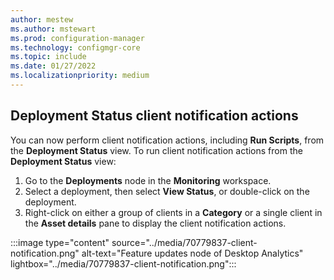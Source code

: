 ```yaml
---
author: mestew
ms.author: mstewart
ms.prod: configuration-manager
ms.technology: configmgr-core
ms.topic: include
ms.date: 01/27/2022
ms.localizationpriority: medium
---
```


## <a name="bkmk_notify"></a> Deployment Status client notification actions
<!--7079837-->
You can now perform client notification actions, including **Run Scripts**, from the **Deployment Status** view. To run client notification actions from the **Deployment Status** view:
1. Go to the **Deployments** node in the **Monitoring** workspace.
1. Select a deployment, then select **View Status**, or double-click on the deployment.
1. Right-click on either a group of clients in a **Category** or a single client in the **Asset details** pane to display the client notification actions.

:::image type="content" source="../media/70779837-client-notification.png" alt-text="Feature updates node of Desktop Analytics" lightbox="../media/70779837-client-notification.png"::: 